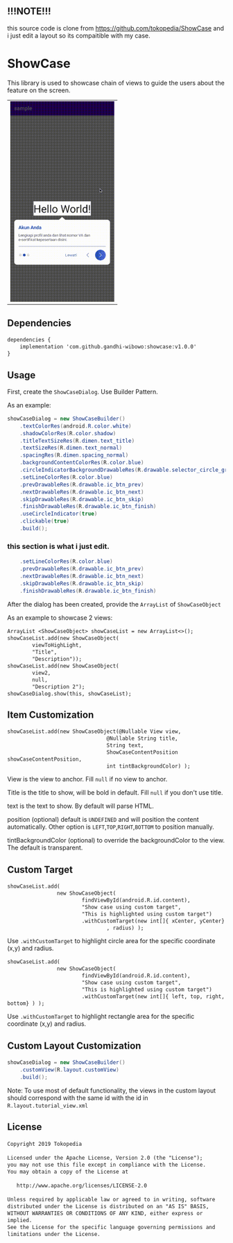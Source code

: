 ## !!!NOTE!!!
this source code is clone from https://github.com/tokopedia/ShowCase and i just edit a layout so its compaitible with my case.

# ShowCase

This library is used to showcase chain of views to guide the users about the feature on the screen.

<table>
    <tr>
        <td>
        <img src="showcase.gif?raw=true" alt="" width="240" />
        </td> 
    </tr>
</table>

Dependencies
-------
```
dependencies {
    implementation 'com.github.gandhi-wibowo:showcase:v1.0.0'
}
```

Usage
-------

First, create the `ShowCaseDialog`. Use Builder Pattern.

As an example:

```java
showCaseDialog = new ShowCaseBuilder()
    .textColorRes(android.R.color.white)
    .shadowColorRes(R.color.shadow)
    .titleTextSizeRes(R.dimen.text_title)
    .textSizeRes(R.dimen.text_normal)
    .spacingRes(R.dimen.spacing_normal)
    .backgroundContentColorRes(R.color.blue)
    .circleIndicatorBackgroundDrawableRes(R.drawable.selector_circle_green)
    .setLineColorRes(R.color.blue) 
    .prevDrawableRes(R.drawable.ic_btn_prev)
    .nextDrawableRes(R.drawable.ic_btn_next)
    .skipDrawableRes(R.drawable.ic_btn_skip)
    .finishDrawableRes(R.drawable.ic_btn_finish)
    .useCircleIndicator(true)
    .clickable(true)
    .build();
```

### this section is what i just edit.
```java
    .setLineColorRes(R.color.blue) 
    .prevDrawableRes(R.drawable.ic_btn_prev)
    .nextDrawableRes(R.drawable.ic_btn_next)
    .skipDrawableRes(R.drawable.ic_btn_skip)
    .finishDrawableRes(R.drawable.ic_btn_finish)
```
After the dialog has been created, provide the `ArrayList` of `ShowCaseObject`

As an example to showcase 2 views:

```
ArrayList <ShowCaseObject> showCaseList = new ArrayList<>();
showCaseList.add(new ShowCaseObject(
        viewToHighLight,
        "Title",
        "Description"));
showCaseList.add(new ShowCaseObject(
        view2,
        null,
        "Description 2");
showCaseDialog.show(this, showCaseList);
```

Item Customization
-------
```
showCaseList.add(new ShowCaseObject(@Nullable View view, 
                                @Nullable String title,
                                String text, 
                                ShowCaseContentPosition showCaseContentPosition,
                                int tintBackgroundColor) );
```
View
    is the view to anchor. Fill `null` if no view to anchor.

Title
    is the title to show, will be bold in default. Fill `null` if you don't use title.

text
    is the text to show. By default will parse HTML.

position (optional) 
    default is `UNDEFINED` and will position the content automatically.
    Other option is `LEFT`,`TOP`,`RIGHT`,`BOTTOM` to position manually.

tintBackgroundColor (optional) 
    to override the backgroundColor to the view. The default is transparent.
    
Custom Target
-------
```
showCaseList.add(
                new ShowCaseObject(
                        findViewById(android.R.id.content),
                        "Show case using custom target",
                        "This is highlighted using custom target")
                        .withCustomTarget(new int[]{ xCenter, yCenter}
                                , radius) );
```
Use ```.withCustomTarget``` to highlight circle area for the specific coordinate (x,y) and radius.
```
showCaseList.add(
                new ShowCaseObject(
                        findViewById(android.R.id.content),
                        "Show case using custom target",
                        "This is highlighted using custom target")
                        .withCustomTarget(new int[]{ left, top, right, bottom} ) );
```
Use ```.withCustomTarget``` to highlight rectangle area for the specific coordinate (x,y) and radius.
    
Custom Layout Customization
-------
```java
showCaseDialog = new ShowCaseBuilder()
    .customView(R.layout.customView)
    .build();
```

Note: To use most of default functionality, the views in the custom layout should correspond with the same id with the id in ```R.layout.tutorial_view.xml```

License
-------

    Copyright 2019 Tokopedia

    Licensed under the Apache License, Version 2.0 (the "License");
    you may not use this file except in compliance with the License.
    You may obtain a copy of the License at

       http://www.apache.org/licenses/LICENSE-2.0

    Unless required by applicable law or agreed to in writing, software
    distributed under the License is distributed on an "AS IS" BASIS,
    WITHOUT WARRANTIES OR CONDITIONS OF ANY KIND, either express or implied.
    See the License for the specific language governing permissions and
    limitations under the License.

